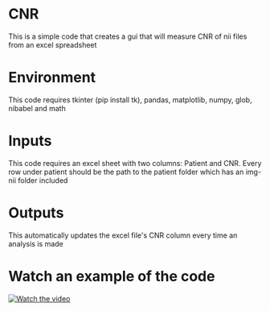 # CNR
This is a simple code that creates a gui that will measure CNR of nii files from an excel spreadsheet

# Environment
This code requires tkinter (pip install tk), pandas, matplotlib, numpy, glob, nibabel and math

# Inputs
This code requires an excel sheet with two columns: Patient and CNR. 
Every row under patient should be the path to the patient folder which has an img-nii folder included

# Outputs
This automatically updates the excel file's CNR column every time an analysis is made

# Watch an example of the code 

[![Watch the video](https://img.youtube.com/vi/iSihgGfQtgU/maxresdefault.jpg)](https://youtu.be/iSihgGfQtgU)
